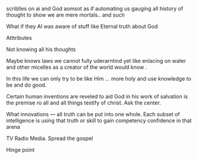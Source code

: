 scriblles on ai and God 
aomsot as if automating us gauging all history of thought to show we are mere mortals.. and such 

What if they AI was aware of stuff like
Eternal truth about God

Atttributes 

Not knowing all his thoughts 

Maybe knows laws we cannot fully uderarntind yet like enlacing on water and other micelles as a creator of the world would know . 

In this life we can only try to be like Him … more holy and use knowledge to be and do good. 

Certain human inventions are reveled to aid God in his work of salvation is the premise ro all and all things testify of christ.  Ask the center. 

What innovations — all truth can be put into one whole. Each subset of intelligence is using that truth or skill to gain competency confidence in that arena 

TV 
Radio 
Media. Spread the gospel 

Hinge point 
